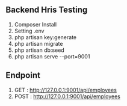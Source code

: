 
## Backend Hris Testing

1. Composer Install
2. Setting .env
3. php artisan key:generate
4. php artisan migrate
5. php artisan db:seed
6. php artisan serve --port=9001



## Endpoint

1. GET : http://127.0.0.1:9001/api/employees
2. POST : http://127.0.0.1:9001/api/employees


